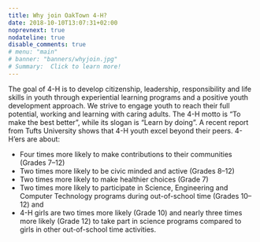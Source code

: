 ```yaml
---
title: Why join OakTown 4-H?
date: 2018-10-10T13:07:31+02:00
noprevnext: true
nodateline: true
disable_comments: true
# menu: "main"
# banner: "banners/whyjoin.jpg"
# Summary:  Click to learn more!
---
```


The goal of 4-H is to develop citizenship, leadership, responsibility and life skills in youth through experiential learning programs and a positive youth development approach. We strive to engage youth to reach their full potential, working and learning with caring adults. The 4-H motto is “To make the best better”, while its slogan is “Learn by doing”. A recent report from Tufts University shows that 4-H youth excel beyond their peers. 4-H’ers are about:

* Four times more likely to make contributions to their communities (Grades 7–12)
* Two times more likely to be civic minded and active (Grades 8–12)
* Two times more likely to make healthier choices (Grade 7)
* Two times more likely to participate in Science, Engineering and Computer Technology programs during out-of-school time (Grades 10–12) and
* 4-H girls are two times more likely (Grade 10) and nearly three times more likely (Grade 12) to take part in science programs compared to girls in other out-of-school time activities.
 



